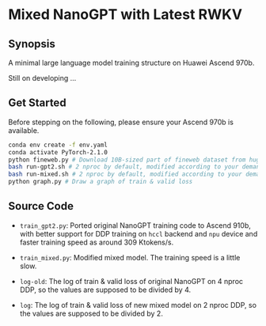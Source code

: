 # Mixed NanoGPT with Latest RWKV

## Synopsis

A minimal large language model training structure on Huawei Ascend 970b.

Still on developing ...

## Get Started

Before stepping on the following, please ensure your Ascend 970b is available.

```bash
conda env create -f env.yaml
conda activate PyTorch-2.1.0
python fineweb.py # Download 10B-sized part of fineweb dataset from huggingface
bash run-gpt2.sh # 2 nproc by default, modified according to your demand
bash run-mixed.sh # 2 nproc by default, modified according to your demand
python graph.py # Draw a graph of train & valid loss
```

## Source Code

- `train_gpt2.py`: Ported original NanoGPT training code to Ascend 910b, with better support for DDP training on `hccl` backend and `npu` device and faster training speed as around 309 Ktokens/s.

- `train_mixed.py`: Modified mixed model. The training speed is a little slow.

- `log-old`: The log of train & valid loss of original NanoGPT on 4 nproc DDP, so the values are supposed to be divided by 4.

- `log`: The log of train & valid loss of new mixed model on 2 nproc DDP, so the values are supposed to be divided by 2.
